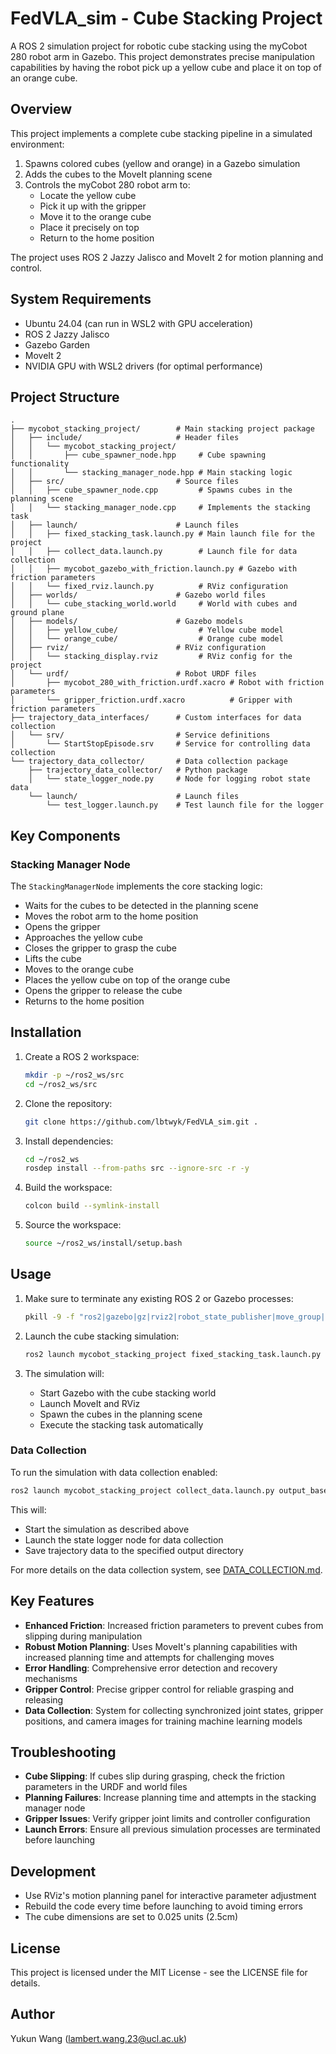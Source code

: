 # FedVLA_sim - Cube Stacking Project

A ROS 2 simulation project for robotic cube stacking using the myCobot 280 robot arm in Gazebo. This project demonstrates precise manipulation capabilities by having the robot pick up a yellow cube and place it on top of an orange cube.

## Overview

This project implements a complete cube stacking pipeline in a simulated environment:

1. Spawns colored cubes (yellow and orange) in a Gazebo simulation
2. Adds the cubes to the MoveIt planning scene
3. Controls the myCobot 280 robot arm to:
   - Locate the yellow cube
   - Pick it up with the gripper
   - Move it to the orange cube
   - Place it precisely on top
   - Return to the home position

The project uses ROS 2 Jazzy Jalisco and MoveIt 2 for motion planning and control.

## System Requirements

- Ubuntu 24.04 (can run in WSL2 with GPU acceleration)
- ROS 2 Jazzy Jalisco
- Gazebo Garden
- MoveIt 2
- NVIDIA GPU with WSL2 drivers (for optimal performance)

## Project Structure

```
.
├── mycobot_stacking_project/        # Main stacking project package
│   ├── include/                     # Header files
│   │   └── mycobot_stacking_project/
│   │       ├── cube_spawner_node.hpp     # Cube spawning functionality
│   │       └── stacking_manager_node.hpp # Main stacking logic
│   ├── src/                         # Source files
│   │   ├── cube_spawner_node.cpp         # Spawns cubes in the planning scene
│   │   └── stacking_manager_node.cpp     # Implements the stacking task
│   ├── launch/                      # Launch files
│   │   ├── fixed_stacking_task.launch.py # Main launch file for the project
│   │   ├── collect_data.launch.py        # Launch file for data collection
│   │   ├── mycobot_gazebo_with_friction.launch.py # Gazebo with friction parameters
│   │   └── fixed_rviz.launch.py          # RViz configuration
│   ├── worlds/                      # Gazebo world files
│   │   └── cube_stacking_world.world     # World with cubes and ground plane
│   ├── models/                      # Gazebo models
│   │   ├── yellow_cube/                  # Yellow cube model
│   │   └── orange_cube/                  # Orange cube model
│   ├── rviz/                        # RViz configuration
│   │   └── stacking_display.rviz         # RViz config for the project
│   └── urdf/                        # Robot URDF files
│       ├── mycobot_280_with_friction.urdf.xacro # Robot with friction parameters
│       └── gripper_friction.urdf.xacro          # Gripper with friction parameters
├── trajectory_data_interfaces/      # Custom interfaces for data collection
│   └── srv/                         # Service definitions
│       └── StartStopEpisode.srv     # Service for controlling data collection
└── trajectory_data_collector/       # Data collection package
    ├── trajectory_data_collector/   # Python package
    │   └── state_logger_node.py     # Node for logging robot state data
    └── launch/                      # Launch files
        └── test_logger.launch.py    # Test launch file for the logger
```

## Key Components


### Stacking Manager Node

The `StackingManagerNode` implements the core stacking logic:

- Waits for the cubes to be detected in the planning scene
- Moves the robot arm to the home position
- Opens the gripper
- Approaches the yellow cube
- Closes the gripper to grasp the cube
- Lifts the cube
- Moves to the orange cube
- Places the yellow cube on top of the orange cube
- Opens the gripper to release the cube
- Returns to the home position

## Installation

1. Create a ROS 2 workspace:
   ```bash
   mkdir -p ~/ros2_ws/src
   cd ~/ros2_ws/src
   ```

2. Clone the repository:
   ```bash
   git clone https://github.com/lbtwyk/FedVLA_sim.git .
   ```

3. Install dependencies:
   ```bash
   cd ~/ros2_ws
   rosdep install --from-paths src --ignore-src -r -y
   ```

4. Build the workspace:
   ```bash
   colcon build --symlink-install
   ```

5. Source the workspace:
   ```bash
   source ~/ros2_ws/install/setup.bash
   ```

## Usage

1. Make sure to terminate any existing ROS 2 or Gazebo processes:
   ```bash
   pkill -9 -f "ros2|gazebo|gz|rviz2|robot_state_publisher|move_group|cube_spawner|stacking_manager"
   ```

2. Launch the cube stacking simulation:
   ```bash
   ros2 launch mycobot_stacking_project fixed_stacking_task.launch.py
   ```

3. The simulation will:
   - Start Gazebo with the cube stacking world
   - Launch MoveIt and RViz
   - Spawn the cubes in the planning scene
   - Execute the stacking task automatically

### Data Collection

To run the simulation with data collection enabled:

```bash
ros2 launch mycobot_stacking_project collect_data.launch.py output_base_dir:=~/mycobot_episodes
```

This will:
- Start the simulation as described above
- Launch the state logger node for data collection
- Save trajectory data to the specified output directory

For more details on the data collection system, see [DATA_COLLECTION.md](DATA_COLLECTION.md).

## Key Features

- **Enhanced Friction**: Increased friction parameters to prevent cubes from slipping during manipulation
- **Robust Motion Planning**: Uses MoveIt's planning capabilities with increased planning time and attempts for challenging moves
- **Error Handling**: Comprehensive error detection and recovery mechanisms
- **Gripper Control**: Precise gripper control for reliable grasping and releasing
- **Data Collection**: System for collecting synchronized joint states, gripper positions, and camera images for training machine learning models

## Troubleshooting

- **Cube Slipping**: If cubes slip during grasping, check the friction parameters in the URDF and world files
- **Planning Failures**: Increase planning time and attempts in the stacking manager node
- **Gripper Issues**: Verify gripper joint limits and controller configuration
- **Launch Errors**: Ensure all previous simulation processes are terminated before launching

## Development

- Use RViz's motion planning panel for interactive parameter adjustment
- Rebuild the code every time before launching to avoid timing errors
- The cube dimensions are set to 0.025 units (2.5cm)

## License

This project is licensed under the MIT License - see the LICENSE file for details.

## Author

Yukun Wang (lambert.wang.23@ucl.ac.uk)
